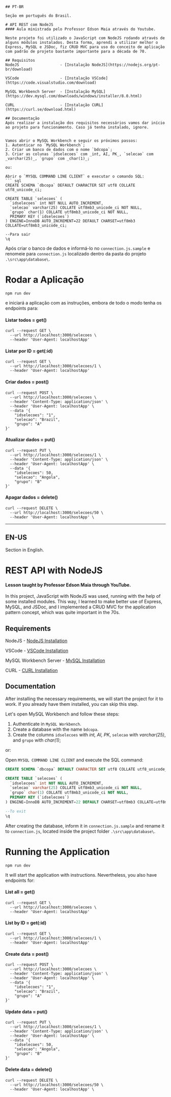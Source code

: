```
## PT-BR

Seção em português do Brasil.

# API REST com NodeJS
#### Aula ministrada pelo Professor Edson Maia através do Youtube.

Neste projeto foi utilizado o JavaScript com NodeJS rodando através de alguns módulos instalados. Desta forma, aprendi a utilizar melhor o Express, MySQL e JSDoc, fiz CRUD MVC para uso do conceito de aplicação com padrão de projeto bastante importante para a década de 70.

## Requisitos
NodeJS                  - [Instalação NodeJS](https://nodejs.org/pt-br/download)

VSCode                  - [Instalação VSCode](https://code.visualstudio.com/download)

MySQL Workbench Server  - [Instalação MySQL](https://dev.mysql.com/downloads/windows/installer/8.0.html)

CURL                    - [Instalação CURL](https://curl.se/download.html)

## Documentação
Após realizar a instalação dos requisitos necessários vamos dar início ao projeto para funcionamento. Caso já tenha instalado, ignore.


Vamos abrir o MySQL Workbench e seguir os próximos passos:
1. Autenticar no `MySQL Workbench`;
2. Criar um banco de dados com o nome `bdcopa`;
3. Criar as colunas `idselecoes` com _int, AI, PK_, `selecao` com _varchar(25)_, `grupo` com _char(1)_;

ou:

Abrir o `MYSQL COMMAND LINE CLIENT` e executar o comando SQL:
``` sql
CREATE SCHEMA `dbcopa` DEFAULT CHARACTER SET utf8 COLLATE utf8_unicode_ci;

CREATE TABLE `selecoes` (
  `idselecoes` int NOT NULL AUTO_INCREMENT,
  `selecao` varchar(25) COLLATE utf8mb3_unicode_ci NOT NULL,
  `grupo` char(1) COLLATE utf8mb3_unicode_ci NOT NULL,
  PRIMARY KEY (`idselecoes`)
) ENGINE=InnoDB AUTO_INCREMENT=22 DEFAULT CHARSET=utf8mb3 COLLATE=utf8mb3_unicode_ci;

--Para sair
\q
```

Após criar o banco de dados e informá-lo no `connection.js.sample` e renomeie para `connection.js` localizado dentro da pasta do projeto `.\src\app\database\`.

# Rodar a Aplicação

``` node
npm run dev 
``` 

e iniciará a aplicação com as instruções, embora de todo o modo tenha os endpoints para:
#### Listar todos        = get()
```curl
curl --request GET \
  --url http://localhost:3000/selecoes \
  --header 'User-Agent: localhostApp' 
```
#### Listar por ID       = get(:id)
```curl
curl --request GET \
  --url http://localhost:3000/selecoes/1 \
  --header 'User-Agent: localhostApp' 
```
#### Criar dados       = post()
```curl
curl --request POST \
  --url http://localhost:3000/selecoes \
  --header 'Content-Type: application/json' \
  --header 'User-Agent: localhostApp' \
  --data '{
	"idselecoes": "1",
	"selecao": "Brazil",
	"grupo": "A"
}'
```
#### Atualizar dados    = put()
```curl
curl --request PUT \
  --url http://localhost:3000/selecoes/1 \
  --header 'Content-Type: application/json' \
  --header 'User-Agent: localhostApp' \
  --data '{
	"idselecoes": 50,
	"selecao": "Angola",
	"grupo": "B"
}'
```
#### Apagar dados      = delete()
```curl
curl --request DELETE \
  --url http://localhost:3000/selecoes/50 \
  --header 'User-Agent: localhostApp' \
```

---


## EN-US

Section in English.

# REST API with NodeJS
#### Lesson taught by Professor Edson Maia through YouTube.

In this project, JavaScript with NodeJS was used, running with the help of some installed modules. This way, I learned to make better use of Express, MySQL, and JSDoc, and I implemented a CRUD MVC for the application pattern concept, which was quite important in the 70s.

## Requirements
NodeJS                  - [NodeJS Installation](https://nodejs.org/en/download)

VSCode                  - [VSCode Installation](https://code.visualstudio.com/download)

MySQL Workbench Server  - [MySQL Installation](https://dev.mysql.com/downloads/windows/installer/8.0.html)

CURL                    - [CURL Installation](https://curl.se/download.html)

## Documentation
After installing the necessary requirements, we will start the project for it to work. If you already have them installed, you can skip this step.

Let's open MySQL Workbench and follow these steps:
1. Authenticate in `MySQL Workbench`.
2. Create a database with the name `bdcopa`.
3. Create the columns `idselecoes` with _int, AI, PK_, `selecao` with _varchar(25)_, and `grupo` with _char(1)_;

or:

Open `MYSQL COMMAND LINE CLIENT` and execute the SQL command:
``` sql
CREATE SCHEMA `dbcopa` DEFAULT CHARACTER SET utf8 COLLATE utf8_unicode_ci;

CREATE TABLE `selecoes` (
  `idselecoes` int NOT NULL AUTO_INCREMENT,
  `selecao` varchar(25) COLLATE utf8mb3_unicode_ci NOT NULL,
  `grupo` char(1) COLLATE utf8mb3_unicode_ci NOT NULL,
  PRIMARY KEY (`idselecoes`)
) ENGINE=InnoDB AUTO_INCREMENT=22 DEFAULT CHARSET=utf8mb3 COLLATE=utf8mb3_unicode_ci;

--To exit
\q
```

After creating the database, inform it in `connection.js.sample` and rename it to `connection.js`, located inside the project folder `.\src\app\database\`.

# Running the Application

``` node
npm run dev 
``` 

It will start the application with instructions. Nevertheless, you also have endpoints for:
#### List all        = get()
```curl
curl --request GET \
  --url http://localhost:3000/selecoes \
  --header 'User-Agent: localhostApp' 
```
#### List by ID       = get(:id)
```curl
curl --request GET \
  --url http://localhost:3000/selecoes/1 \
  --header 'User-Agent: localhostApp' 
```
#### Create data       = post()
```curl
curl --request POST \
  --url http://localhost:3000/selecoes \
  --header 'Content-Type: application/json' \
  --header 'User-Agent: localhostApp' \
  --data '{
	"idselecoes": "1",
	"selecao": "Brazil",
	"grupo": "A"
}'
```
#### Update data    = put()
```curl
curl --request PUT \
  --url http://localhost:3000/selecoes/1 \
  --header 'Content-Type: application/json' \
  --header 'User-Agent: localhostApp' \
  --data '{
	"idselecoes": 50,
	"selecao": "Angola",
	"grupo": "B"
}'
```
#### Delete data      = delete()
```curl
curl --request DELETE \
  --url http://localhost:3000/selecoes/50 \
  --header 'User-Agent: localhostApp' \
```